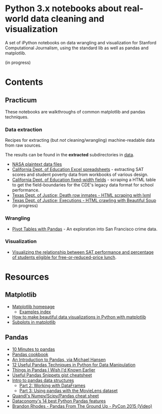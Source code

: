

# Python 3.x notebooks about real-world data cleaning and visualization

A set of iPython notebooks on data wrangling and visualization for Stanford Computational Journalism, using the standard lib as well as pandas and matplotlib.

(in progress)


# Contents


## Practicum

These notebooks are walkthroughs of common matplotlib and pandas techniques.


### Data extraction

Recipes for extracting (but _not_ cleaning/wrangling) machine-readable data from raw sources.

The results can be found in the __extracted__ subdirectories in [data](data).

- [NASA plaintext data files](Data-Extraction--NASA-Text.ipynb)
- [California Dept. of Education Excel spreadsheets](Data-Extraction--CDE-XLS.ipynb) - extracting SAT scores and student poverty data from workbooks of various design.
- [California Dept. of Education fixed-width fields](Data-Extraction--CDE-API-fixed-width.ipynb) - scraping a HTML table to get the field-boundaries for the CDE's legacy data format for school performance.
- [Texas Dept. of Justice; Death row inmates - HTML scraping with lxml](Data-Extraction--Texas-Death-Row-Executions.ipynb)
- [Texas Dept. of Justice; Executions - HTML crawling with Beautiful Soup](Data-Extraction--Texas-Death-Row-Executions.ipynb) (in progress)

### Wrangling

- [Pivot Tables with Pandas](Wrangling--Pivot-Tables-with-Pandas.ipynb) - An exploration into San Francisco crime data.

### Visualization

- [Visualizing the relationship between SAT performance and percentage of students eligible for free-or-reduced-price lunch](Visualization--School-Scores-and-Poverty.ipynb).








# Resources

## Matplotlib

- [Matplotlib homepage](http://matplotlib.org/)
  + [Examples index](http://matplotlib.org/examples/index.html)
- [How to make beautiful data visualizations in Python with matplotlib](http://www.randalolson.com/2014/06/28/how-to-make-beautiful-data-visualizations-in-python-with-matplotlib/)
- [Subplots in matplotlib](https://plot.ly/matplotlib/subplots/)

## Pandas

- [10 Minutes to pandas](http://pandas.pydata.org/pandas-docs/stable/10min.html)
- [Pandas cookbook](http://pandas.pydata.org/pandas-docs/stable/cookbook.html#cookbook)
- [An Introduction to Pandas, via Michael Hansen](http://synesthesiam.com/posts/an-introduction-to-pandas.html)
- [12 Useful Pandas Techniques in Python for Data Manipulation](http://www.analyticsvidhya.com/blog/2016/01/12-pandas-techniques-python-data-manipulation/)
- [Things in Pandas I Wish I'd Known Earlier](http://nbviewer.jupyter.org/github/rasbt/python_reference/blob/master/tutorials/things_in_pandas.ipynb)
- [Useful Pandas Snippets gist cheatsheet](https://gist.github.com/bsweger/e5817488d161f37dcbd2)
- [Intro to pandas data structures](http://www.gregreda.com/2013/10/26/intro-to-pandas-data-structures/)
  - [Part 2: Working with DataFrames](http://www.gregreda.com/2013/10/26/working-with-pandas-dataframes/)
  - [Part 3: Using pandas with the MovieLens dataset](http://www.gregreda.com/2013/10/26/using-pandas-on-the-movielens-dataset/)
- [Quandl's Numpy/Scipy/Pandas cheat sheet](https://s3.amazonaws.com/quandl-static-content/Documents/Quandl+-+Pandas,+SciPy,+NumPy+Cheat+Sheet.pdf)
- [Dataconomy's 14 best Python Pandas features](http://dataconomy.com/14-best-python-pandas-features/)
- [Brandon Rhodes - Pandas From The Ground Up - PyCon 2015 (Video)](https://www.youtube.com/watch?v=5JnMutdy6Fw)

